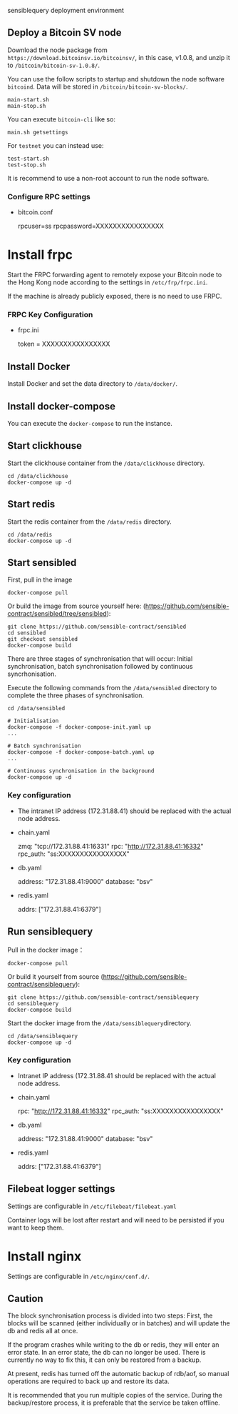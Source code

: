 sensiblequery deployment environment

## Deploy a Bitcoin SV node

Download the node package from `https://download.bitcoinsv.io/bitcoinsv/`, in this case, v1.0.8, and unzip it to `/bitcoin/bitcoin-sv-1.0.8/`.

You can use the follow scripts to startup and shutdown the node software `bitcoind`. Data will be stored in `/bitcoin/bitcoin-sv-blocks/`.

    main-start.sh
    main-stop.sh

You can execute `bitcoin-cli` like so:

    main.sh getsettings

For `testnet` you can instead use:

    test-start.sh
    test-stop.sh

It is recommend to use a non-root account to run the node software.

### Configure RPC settings

* bitcoin.conf

    rpcuser=ss
    rpcpassword=XXXXXXXXXXXXXXXX


# Install frpc

Start the FRPC forwarding agent to remotely expose your Bitcoin node to the Hong Kong node according to the settings in `/etc/frp/frpc.ini`.

If the machine is already publicly exposed, there is no need to use FRPC.

### FRPC Key Configuration

* frpc.ini

    token = XXXXXXXXXXXXXXXX

## Install Docker

Install Docker and set the data directory to `/data/docker/`.

## Install docker-compose

You can execute the `docker-compose` to run the instance.

## Start clickhouse

Start the clickhouse container from the `/data/clickhouse` directory.

    cd /data/clickhouse
    docker-compose up -d

## Start redis

Start the redis container from the `/data/redis` directory.

    cd /data/redis
    docker-compose up -d

## Start sensibled

First, pull in the image

    docker-compose pull

Or build the image from source yourself here: (https://github.com/sensible-contract/sensibled/tree/sensibled):

    git clone https://github.com/sensible-contract/sensibled
    cd sensibled
    git checkout sensibled
    docker-compose build

There are three stages of synchronisation that will occur: Initial synchronisation, batch synchronisation followed by continuous syncrhonisation.

Execute the following commands from the `/data/sensibled` directory to complete the three phases of synchronisation.

    cd /data/sensibled

    # Initialisation
    docker-compose -f docker-compose-init.yaml up
    ...

    # Batch synchronisation
    docker-compose -f docker-compose-batch.yaml up
    ...

    # Continuous synchronisation in the background
    docker-compose up -d

### Key configuration

* The intranet IP address (172.31.88.41) should be replaced with the actual node address.
* chain.yaml

    zmq: "tcp://172.31.88.41:16331"
    rpc: "http://172.31.88.41:16332"
    rpc_auth: "ss:XXXXXXXXXXXXXXXX"

* db.yaml

    address: "172.31.88.41:9000"
    database: "bsv"

* redis.yaml

    addrs: ["172.31.88.41:6379"]

## Run sensiblequery

Pull in the docker image：

    docker-compose pull

Or build it yourself from source (https://github.com/sensible-contract/sensiblequery):

    git clone https://github.com/sensible-contract/sensiblequery
    cd sensiblequery
    docker-compose build


Start the docker image from the `/data/sensiblequery`directory.

    cd /data/sensiblequery
    docker-compose up -d

### Key configuration

* Intranet IP address (172.31.88.41  should be replaced with the actual node address.
* chain.yaml

    rpc: "http://172.31.88.41:16332"
    rpc_auth: "ss:XXXXXXXXXXXXXXXX"

* db.yaml

    address: "172.31.88.41:9000"
    database: "bsv"

* redis.yaml

    addrs: ["172.31.88.41:6379"]


## Filebeat logger settings

Settings are configurable in `/etc/filebeat/filebeat.yaml`

Container logs will be lost after restart and will need to be persisted if you want to keep them.

# Install nginx

Settings are configurable in `/etc/nginx/conf.d/`.


## Caution

The block synchronisation process is divided into two steps: First, the blocks will be scanned (either individually or in batches) and will update the db and redis all at once.

If the program crashes while writing to the db or redis, they will enter an error state. In an error state, the db can no longer be used. There is currently no way to fix this, it can only be restored from a backup.

At present, redis has turned off the automatic backup of rdb/aof, so manual operations are required to back up and restore its data.

It is recommended that you run multiple copies of the service. During the backup/restore process, it is preferable that the service be taken offline.
